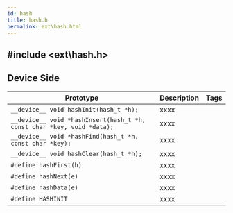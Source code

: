 ```yaml
---
id: hash
title: hash.h
permalink: ext\hash.html
---
```


## #include <ext\hash.h>

## Device Side
Prototype | Description | Tags
--- | --- | :---:
```__device__ void hashInit(hash_t *h);``` | xxxx
```__device__ void *hashInsert(hash_t *h, const char *key, void *data);``` | xxxx
```__device__ void *hashFind(hash_t *h, const char *key);``` | xxxx
```__device__ void hashClear(hash_t *h);``` | xxxx
```#define hashFirst(h)``` | xxxx
```#define hashNext(e)``` | xxxx
```#define hashData(e)``` | xxxx
```#define HASHINIT``` | xxxx

